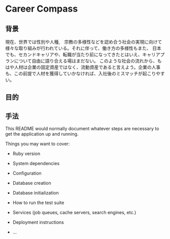 # Career Compass

## 背景

現在、世界では性別や人種,　宗教の多様性などを認め合う社会の実現に向けて様々な取り組みが行われている。それに伴って、働き方の多様性もまた、
日本でも、セカンドキャリアや、転職が当たり前になってきたとはいえ、キャリアプランについて自由に語り合える場はまだない。
このような社会の流れから、もはや人材は企業の固定資産ではなく、流動資産であると言えよう。企業の人事も、この前提で人材を獲得していかなければ、入社後のミスマッチが起こりやすい。

## 目的

## 手法







This README would normally document whatever steps are necessary to get the
application up and running.

Things you may want to cover:

* Ruby version

* System dependencies

* Configuration

* Database creation

* Database initialization

* How to run the test suite

* Services (job queues, cache servers, search engines, etc.)

* Deployment instructions

* ...
